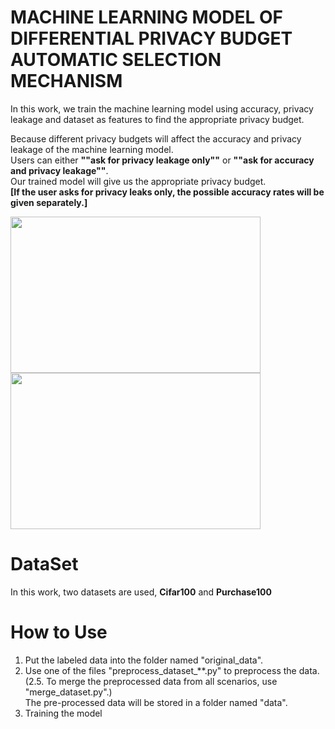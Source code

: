 # MACHINE LEARNING MODEL OF DIFFERENTIAL PRIVACY BUDGET AUTOMATIC SELECTION MECHANISM  
In this work, we train the machine learning model using accuracy, privacy leakage and dataset as features to find the appropriate privacy budget.


Because different privacy budgets will affect the accuracy and privacy leakage of the machine learning model.  
Users can either **""ask for privacy leakage only""** or **""ask for accuracy and privacy leakage""**.  
Our trained model will give us the appropriate privacy budget.  
**[If the user asks for privacy leaks only, the possible accuracy rates will be given separately.]**  

<img width="400" height="250" src="https://github.com/SS-rong/MS_Research-/blob/main/img/DNN-1.png"/>      <br />
<img width="400" height="250" src="https://github.com/SS-rong/MS_Research-/blob/main/img/DNN-1.png"/>      <br />  

# DataSet  
In this work, two datasets are used, **Cifar100** and **Purchase100**

# How to Use
1. Put the labeled data into the folder named "original_data".
2. Use one of the files "preprocess_dataset_**.py" to preprocess the data.  
(2.5. To merge the preprocessed data from all scenarios, use "merge_dataset.py".)  
The pre-processed data will be stored in a folder named "data".
3. Training the model

